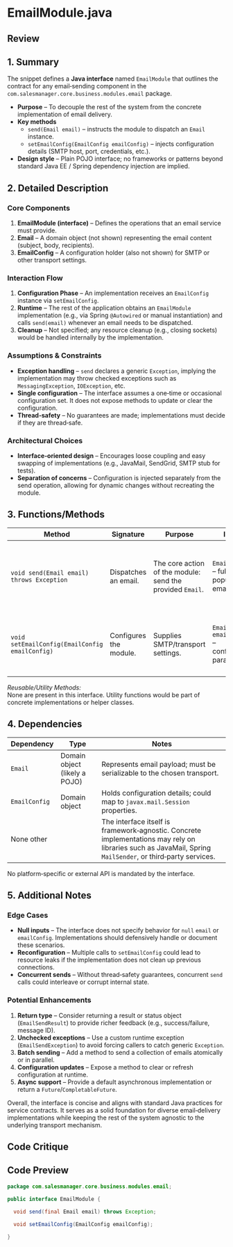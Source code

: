 # EmailModule.java

## Review

## 1. Summary  
The snippet defines a **Java interface** named `EmailModule` that outlines the contract for any email‑sending component in the `com.salesmanager.core.business.modules.email` package.  

* **Purpose** – To decouple the rest of the system from the concrete implementation of email delivery.  
* **Key methods**  
  * `send(Email email)` – instructs the module to dispatch an `Email` instance.  
  * `setEmailConfig(EmailConfig emailConfig)` – injects configuration details (SMTP host, port, credentials, etc.).  
* **Design style** – Plain POJO interface; no frameworks or patterns beyond standard Java EE / Spring dependency injection are implied.  

## 2. Detailed Description  
### Core Components  
1. **EmailModule (interface)** – Defines the operations that an email service must provide.  
2. **Email** – A domain object (not shown) representing the email content (subject, body, recipients).  
3. **EmailConfig** – A configuration holder (also not shown) for SMTP or other transport settings.

### Interaction Flow  
1. **Configuration Phase** – An implementation receives an `EmailConfig` instance via `setEmailConfig`.  
2. **Runtime** – The rest of the application obtains an `EmailModule` implementation (e.g., via Spring `@Autowired` or manual instantiation) and calls `send(email)` whenever an email needs to be dispatched.  
3. **Cleanup** – Not specified; any resource cleanup (e.g., closing sockets) would be handled internally by the implementation.

### Assumptions & Constraints  
* **Exception handling** – `send` declares a generic `Exception`, implying the implementation may throw checked exceptions such as `MessagingException`, `IOException`, etc.  
* **Single configuration** – The interface assumes a one‑time or occasional configuration set. It does not expose methods to update or clear the configuration.  
* **Thread‑safety** – No guarantees are made; implementations must decide if they are thread‑safe.

### Architectural Choices  
* **Interface‑oriented design** – Encourages loose coupling and easy swapping of implementations (e.g., JavaMail, SendGrid, SMTP stub for tests).  
* **Separation of concerns** – Configuration is injected separately from the send operation, allowing for dynamic changes without recreating the module.

## 3. Functions/Methods  

| Method | Signature | Purpose | Inputs | Outputs | Side Effects |
|--------|-----------|---------|--------|---------|--------------|
| `void send(Email email) throws Exception` | Dispatches an email. | The core action of the module: send the provided `Email`. | `Email email` – fully populated email object. | None (void) | Throws a checked exception on failure; may alter internal state (e.g., increment counters). |
| `void setEmailConfig(EmailConfig emailConfig)` | Configures the module. | Supplies SMTP/transport settings. | `EmailConfig emailConfig` – configuration parameters. | None | Stores configuration internally; may reinitialize connection pools. |

*Reusable/Utility Methods:*  
None are present in this interface. Utility functions would be part of concrete implementations or helper classes.

## 4. Dependencies  
| Dependency | Type | Notes |
|------------|------|-------|
| `Email` | Domain object (likely a POJO) | Represents email payload; must be serializable to the chosen transport. |
| `EmailConfig` | Domain object | Holds configuration details; could map to `javax.mail.Session` properties. |
| None other | | The interface itself is framework‑agnostic. Concrete implementations may rely on libraries such as JavaMail, Spring `MailSender`, or third‑party services. |

No platform‑specific or external API is mandated by the interface.

## 5. Additional Notes  

### Edge Cases  
* **Null inputs** – The interface does not specify behavior for `null` `email` or `emailConfig`. Implementations should defensively handle or document these scenarios.  
* **Reconfiguration** – Multiple calls to `setEmailConfig` could lead to resource leaks if the implementation does not clean up previous connections.  
* **Concurrent sends** – Without thread‑safety guarantees, concurrent `send` calls could interleave or corrupt internal state.  

### Potential Enhancements  
1. **Return type** – Consider returning a result or status object (`EmailSendResult`) to provide richer feedback (e.g., success/failure, message ID).  
2. **Unchecked exceptions** – Use a custom runtime exception (`EmailSendException`) to avoid forcing callers to catch generic `Exception`.  
3. **Batch sending** – Add a method to send a collection of emails atomically or in parallel.  
4. **Configuration updates** – Expose a method to clear or refresh configuration at runtime.  
5. **Async support** – Provide a default asynchronous implementation or return a `Future`/`CompletableFuture`.  

Overall, the interface is concise and aligns with standard Java practices for service contracts. It serves as a solid foundation for diverse email‑delivery implementations while keeping the rest of the system agnostic to the underlying transport mechanism.

## Code Critique



## Code Preview

```java
package com.salesmanager.core.business.modules.email;

public interface EmailModule {
  
  void send(final Email email) throws Exception;

  void setEmailConfig(EmailConfig emailConfig);

}



```

